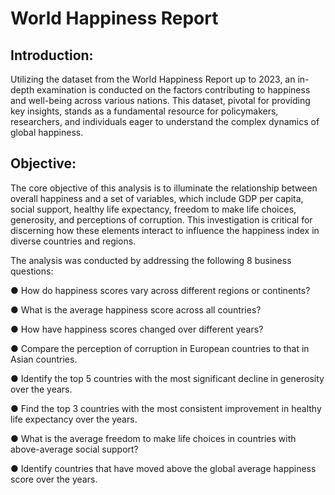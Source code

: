 # World Happiness Report

## Introduction:

Utilizing the dataset from the World Happiness Report up to 2023, an in-depth examination is conducted on the factors contributing to happiness and well-being across various nations. This dataset, pivotal for providing key insights, stands as a fundamental resource for policymakers, researchers, and individuals eager to understand the complex dynamics of global happiness.

## Objective:

The core objective of this analysis is to illuminate the relationship between overall happiness and a set of variables, which include GDP per capita, social support, healthy life expectancy, freedom to make life choices, generosity, and perceptions of corruption. This investigation is critical for discerning how these elements interact to influence the happiness index in diverse countries and regions. 

The analysis was conducted by addressing the following 8 business questions:

● How do happiness scores vary across different regions or continents?

● What is the average happiness score across all countries? 

● How have happiness scores changed over different years?

● Compare the perception of corruption in European countries to that in Asian countries.

● Identify the top 5 countries with the most significant decline in generosity over the years.

● Find the top 3 countries with the most consistent improvement in healthy life expectancy over the years.

● What is the average freedom to make life choices in countries with above-average social support?

● Identify countries that have moved above the global average happiness score over the years.
